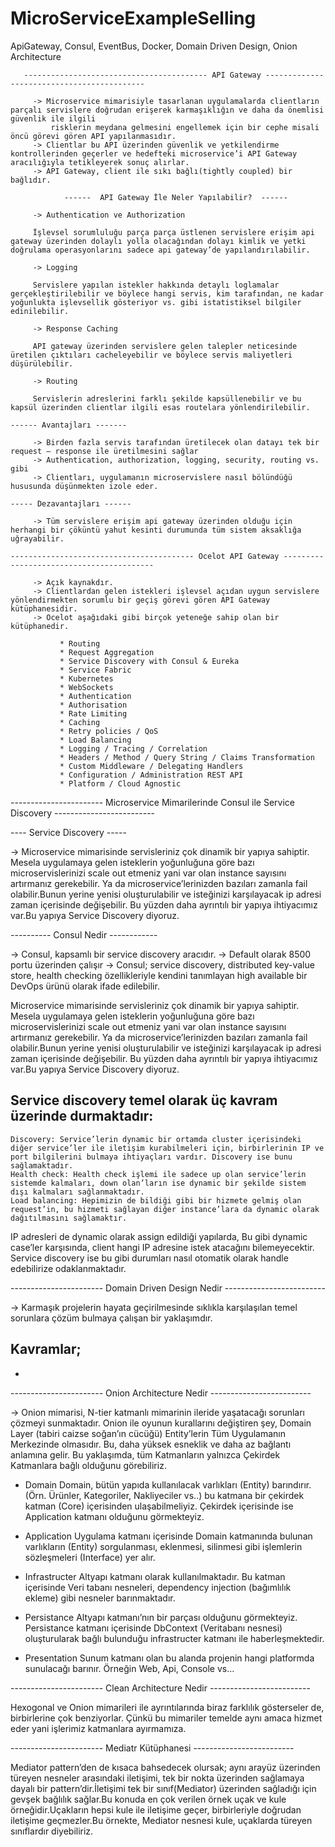 # MicroServiceExampleSelling
 ApiGateway, Consul, EventBus, Docker, Domain Driven Design, Onion Architecture
 
 
 
 

       ----------------------------------------- API Gateway -------------------------------------------

         -> Microservice mimarisiyle tasarlanan uygulamalarda clientların parçalı servislere doğrudan erişerek karmaşıklığın ve daha da önemlisi güvenlik ile ilgili 
             risklerin meydana gelmesini engellemek için bir cephe misali öncü görevi gören API yapılanmasıdır.
         -> Clientlar bu API üzerinden güvenlik ve yetkilendirme kontrollerinden geçerler ve hedefteki microservice’i API Gateway aracılığıyla tetikleyerek sonuç alırlar.
         -> API Gateway, client ile sıkı bağlı(tightly coupled) bir bağlıdır.
         
                ------  API Gateway İle Neler Yapılabilir?  ------
         
         -> Authentication ve Authorization
         
         İşlevsel sorumluluğu parça parça üstlenen servislere erişim api gateway üzerinden dolaylı yolla olacağından dolayı kimlik ve yetki doğrulama operasyonlarını sadece api gateway’de yapılandırılabilir.
         
         -> Logging
         
         Servislere yapılan istekler hakkında detaylı loglamalar gerçekleştirilebilir ve böylece hangi servis, kim tarafından, ne kadar yoğunlukta işlevsellik gösteriyor vs. gibi istatistiksel bilgiler edinilebilir.
         
         -> Response Caching
         
         API gateway üzerinden servislere gelen talepler neticesinde üretilen çıktıları cacheleyebilir ve böylece servis maliyetleri düşürülebilir.
         
         -> Routing
         
         Servislerin adreslerini farklı şekilde kapsüllenebilir ve bu kapsül üzerinden clientlar ilgili esas routelara yönlendirilebilir.

    ------ Avantajları -------

         -> Birden fazla servis tarafından üretilecek olan datayı tek bir request – response ile üretilmesini sağlar
         -> Authentication, authorization, logging, security, routing vs. gibi
         -> Clientları, uygulamanın microservislere nasıl bölündüğü hususunda düşünmekten izole eder.
         
    ----- Dezavantajları ------
         
         -> Tüm servislere erişim api gateway üzerinden olduğu için herhangi bir çöküntü yahut kesinti durumunda tüm sistem aksaklığa uğrayabilir.

    ----------------------------------------- Ocelot API Gateway -----------------------------------------

         -> Açık kaynakdır.
         -> Clientlardan gelen istekleri işlevsel açıdan uygun servislere yönlendirmekten sorumlu bir geçiş görevi gören API Gateway kütüphanesidir.
         -> Ocelot aşağıdaki gibi birçok yeteneğe sahip olan bir kütüphanedir.

               * Routing
               * Request Aggregation
               * Service Discovery with Consul & Eureka
               * Service Fabric
               * Kubernetes
               * WebSockets
               * Authentication
               * Authorisation
               * Rate Limiting
               * Caching
               * Retry policies / QoS
               * Load Balancing
               * Logging / Tracing / Correlation
               * Headers / Method / Query String / Claims Transformation
               * Custom Middleware / Delegating Handlers
               * Configuration / Administration REST API
               * Platform / Cloud Agnostic

  ----------------------- Microservice Mimarilerinde Consul ile Service Discovery -------------------------

  ----  Service Discovery -----

 -> Microservice mimarisinde servisleriniz çok dinamik bir yapıya sahiptir. 
    Mesela uygulamaya gelen isteklerin yoğunluğuna göre bazı microservislerinizi scale out etmeniz yani var olan instance sayısını artırmanız gerekebilir.
    Ya da microservice’lerinizden bazıları zamanla fail olabilir.Bunun yerine yenisi oluşturulabilir ve isteğinizi karşılayacak ip adresi zaman içerisinde değişebilir.
    Bu yüzden daha ayrıntılı bir yapıya ihtiyacımız var.Bu yapıya Service Discovery diyoruz.


---------- Consul Nedir ------------

-> Consul, kapsamlı bir service discovery aracıdır.
-> Default olarak 8500 portu üzerinden çalışır
-> Consul; service discovery, distributed key-value store, health checking özellikleriyle kendini tanımlayan high available bir DevOps ürünü olarak ifade edilebilir.

   Microservice mimarisinde servisleriniz çok dinamik bir yapıya sahiptir.
   Mesela uygulamaya gelen isteklerin yoğunluğuna göre bazı microservislerinizi scale out etmeniz yani var olan instance sayısını artırmanız gerekebilir.
   Ya da microservice’lerinizden bazıları zamanla fail olabilir.Bunun yerine yenisi oluşturulabilir ve isteğinizi karşılayacak ip adresi zaman içerisinde değişebilir.
   Bu yüzden daha ayrıntılı bir yapıya ihtiyacımız var.Bu yapıya Service Discovery diyoruz.


   Service discovery  temel olarak üç kavram üzerinde durmaktadır:
   --------------------------------------------------------------
    Discovery: Service’lerin dynamic bir ortamda cluster içerisindeki diğer service’ler ile iletişim kurabilmeleri için, birbirlerinin IP ve port bilgilerini bulmaya ihtiyaçları vardır. Discovery ise bunu sağlamaktadır.
    Health check: Health check işlemi ile sadece up olan service’lerin sistemde kalmaları, down olan’ların ise dynamic bir şekilde sistem dışı kalmaları sağlanmaktadır.
    Load balancing: Hepimizin de bildiği gibi bir hizmete gelmiş olan request’in, bu hizmeti sağlayan diğer instance’lara da dynamic olarak dağıtılmasını sağlamaktır.
   
   
   IP adresleri de dynamic olarak assign edildiği yapılarda, Bu gibi dynamic case’ler karşısında, client hangi IP adresine istek atacağını bilemeyecektir. 
   Service discovery ise bu gibi durumları nasıl otomatik olarak handle edebilirize odaklanmaktadır.

   
  ----------------------- Domain Driven Design Nedir -------------------------

  -> Karmaşık projelerin hayata geçirilmesinde sıklıkla karşılaşılan temel sorunlara çözüm bulmaya çalışan bir yaklaşımdır.

  Kavramlar;
  -----------
  * 

  
  ----------------------- Onion Architecture Nedir -------------------------


  -> Onion mimarisi, N-tier katmanlı mimarinin ileride yaşatacağı sorunları çözmeyi sunmaktadır.
  Onion ile oyunun kurallarını değiştiren şey, Domain Layer (tabiri caizse soğan’ın cücüğü) Entity’lerin Tüm Uygulamanın Merkezinde olmasıdır.
  Bu, daha yüksek esneklik ve daha az bağlantı anlamına gelir.
  Bu yaklaşımda, tüm Katmanların yalnızca Çekirdek Katmanlara bağlı olduğunu görebiliriz.

* Domain
Domain, bütün yapıda kullanılacak varlıkları (Entity) barındırır. (Örn. Ürünler, Kategoriler, Nakliyeciler vs..) bu katmana bir çekirdek katman (Core) içerisinden ulaşabilmeliyiz. Çekirdek içerisinde ise Application katmanı olduğunu görmekteyiz.

* Application
Uygulama katmanı içerisinde Domain katmanında bulunan varlıkların (Entity) sorgulanması, eklenmesi, silinmesi gibi işlemlerin sözleşmeleri (Interface) yer alır.

* Infrastructer
Altyapı katmanı olarak kullanılmaktadır. Bu katman içerisinde Veri tabanı nesneleri, dependency injection (bağımlılık ekleme) gibi nesneler barınmaktadır.

* Persistance
Altyapı katmanı’nın bir parçası olduğunu görmekteyiz. Persistance katmanı içerisinde DbContext (Veritabanı nesnesi) oluşturularak bağlı bulunduğu infrastructer katmanı ile haberleşmektedir.

* Presentation
Sunum katmanı olan bu alanda projenin hangi platformda sunulacağı barınır. Örneğin Web, Api, Console vs…

----------------------- Clean Architecture Nedir -------------------------

Hexogonal ve Onion mimarileri ile ayrıntılarında biraz farklılık gösterseler de, birbirlerine çok benziyorlar. Çünkü bu mimariler temelde aynı amaca hizmet eder yani işlerimiz katmanlara ayırmamıza.



----------------------- Mediatr Kütüphanesi -------------------------

Mediator pattern’den de kısaca bahsedecek olursak; aynı arayüz üzerinden türeyen nesneler arasındaki iletişimi, tek bir nokta üzerinden sağlamaya dayalı bir pattern’dir.İletişimi tek bir sınıf(Mediator) üzerinden
sağladığı için gevşek bağlılık sağlar.Bu konuda en çok verilen örnek uçak ve kule örneğidir.Uçakların hepsi kule ile iletişime geçer, birbirleriyle doğrudan iletişime geçmezler.Bu örnekte, Mediator nesnesi kule,
uçaklarda türeyen sınıflardır diyebiliriz.
